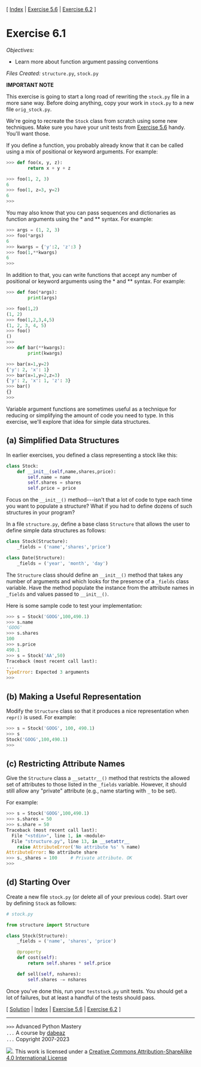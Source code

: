 \[ [Index](index.md) | [Exercise 5.6](ex5_6.md) | [Exercise 6.2](ex6_2.md) \]

# Exercise 6.1

*Objectives:*

- Learn more about function argument passing conventions

*Files Created:* `structure.py`, `stock.py`


**IMPORTANT NOTE**

This exercise is going to start a long road of rewriting the `stock.py` file in a more
sane way.   Before doing anything, copy your work in `stock.py` to a new file
`orig_stock.py`.  

We're going to recreate the `Stock` class from scratch using some new techniques.
Make sure you have your unit tests from [Exercise 5.6](ex5_6.md) handy. You'll want those.

If you define a function, you probably already know that it can be
called using a mix of positional or keyword arguments.  For example:

```python
>>> def foo(x, y, z):
        return x + y + z

>>> foo(1, 2, 3)
6
>>> foo(1, z=3, y=2)
6
>>>
```

You may also know that you can pass sequences and dictionaries as
function arguments using the * and ** syntax.  For example:

```python
>>> args = (1, 2, 3)
>>> foo(*args)
6
>>> kwargs = {'y':2, 'z':3 }
>>> foo(1,**kwargs)
6
>>>
```

In addition to that, you can write functions that accept any number of
positional or keyword arguments using the * and ** syntax.  For
example:

```python
>>> def foo(*args):
        print(args)

>>> foo(1,2)
(1, 2)
>>> foo(1,2,3,4,5)
(1, 2, 3, 4, 5)
>>> foo()
()
>>>
>>> def bar(**kwargs):
        print(kwargs)

>>> bar(x=1,y=2)
{'y': 2, 'x': 1}
>>> bar(x=1,y=2,z=3)
{'y': 2, 'x': 1, 'z': 3}
>>> bar()
{}
>>> 
```

Variable argument functions are sometimes useful as a technique for
reducing or simplifying the amount of code you need to type.  In this
exercise, we'll explore that idea for simple data structures.

## (a) Simplified Data Structures

In earlier exercises, you defined a class representing a stock like
this:

```python
class Stock:
    def __init__(self,name,shares,price):
        self.name = name
        self.shares = shares
        self.price = price
```

Focus on the `__init__()` method---isn't that a lot of
code to type each time you want to populate a structure?   What if you
had to define dozens of such structures in your program?

In a file `structure.py`, define a base class
`Structure` that allows the user to define simple
data structures as follows:

```python
class Stock(Structure):
    _fields = ('name','shares','price')

class Date(Structure):
    _fields = ('year', 'month', 'day')
```
  
The `Structure` class should define an `__init__()`
method that takes any number of arguments and which looks for the
presence of a `_fields` class variable.  Have the method
populate the instance from the attribute names in `_fields`
and values passed to `__init__()`.

Here is some sample code to test your implementation:

```python
>>> s = Stock('GOOG',100,490.1)
>>> s.name
'GOOG'
>>> s.shares
100
>>> s.price
490.1
>>> s = Stock('AA',50)
Traceback (most recent call last):
...
TypeError: Expected 3 arguments
>>>
```

## (b) Making a Useful Representation

Modify the `Structure` class so that it produces a nice 
representation when `repr()` is used.  For example:

```python
>>> s = Stock('GOOG', 100, 490.1)
>>> s
Stock('GOOG',100,490.1)
>>>
```

## (c) Restricting Attribute Names

Give the `Structure` class a `__setattr__()` method that restricts
the allowed set of attributes to those listed in the `_fields` variable.
However, it should still allow any "private" attribute (e.g., name starting
with `_` to be set). 

For example:

```python
>>> s = Stock('GOOG',100,490.1)
>>> s.shares = 50
>>> s.share = 50
Traceback (most recent call last):
  File "<stdin>", line 1, in <module>
  File "structure.py", line 13, in __setattr__
    raise AttributeError('No attribute %s' % name)
AttributeError: No attribute share
>>> s._shares = 100     # Private attribute. OK
>>>
```

## (d) Starting Over

Create a new file `stock.py` (or delete all of your previous code). Start over by defining `Stock` as follows:

```python
# stock.py

from structure import Structure

class Stock(Structure):
    _fields = ('name', 'shares', 'price')

    @property
    def cost(self):
        return self.shares * self.price

    def sell(self, nshares):
        self.shares -= nshares
```

Once you've done this, run your `teststock.py` unit tests.   You should get a lot of failures, but at least a
handful of the tests should pass.

\[ [Solution](soln6_1.md) | [Index](index.md) | [Exercise 5.6](ex5_6.md) | [Exercise 6.2](ex6_2.md) \]

----
`>>>` Advanced Python Mastery  
`...` A course by [dabeaz](https://www.dabeaz.com)  
`...` Copyright 2007-2023  

![](https://i.creativecommons.org/l/by-sa/4.0/88x31.png). This work is licensed under a [Creative Commons Attribution-ShareAlike 4.0 International License](http://creativecommons.org/licenses/by-sa/4.0/)
